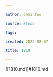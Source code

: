 ```yaml
---

author: ohmanfoo

source: #todo

tags: 

created: 2022-08-07

title: 1810

---
```

[[1810.md]]#1810.md